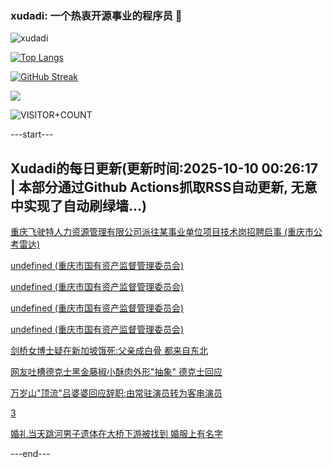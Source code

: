 ### xudadi: 一个热衷开源事业的程序员 👋

![xudadi](https://github-readme-stats-git-masterorgs-github-readme-stats-team.vercel.app/api?username=xudadi)

[![Top Langs](https://github-readme-stats.vercel.app/api/top-langs/?username=xudadi)](https://github.com/anuraghazra/github-readme-stats)

[![GitHub Streak](https://streak-stats.demolab.com?user=xudadi&locale=zh_Hans)](https://git.io/streak-stats)

![](https://raw.githubusercontent.com/xudadi/xudadi/main/assets/github-contribution-grid-snake.svg)

![VISITOR+COUNT](https://komarev.com/ghpvc/?username=xudadi&label=VISITOR+COUNT)


---start---

## Xudadi的每日更新(更新时间:2025-10-10 00:26:17 | 本部分通过Github Actions抓取RSS自动更新, 无意中实现了自动刷绿墙...)

[重庆飞驶特人力资源管理有限公司派往某事业单位项目技术岗招聘启事 (重庆市公考雷达)](https://www.gongkaoleida.com/article/2642886)

[undefined (重庆市国有资产监督管理委员会)](https://dadilab.github.io/feeds/all.xml)

[undefined (重庆市国有资产监督管理委员会)](https://dadilab.github.io/feeds/all.xml)

[undefined (重庆市国有资产监督管理委员会)](https://dadilab.github.io/feeds/all.xml)

[undefined (重庆市国有资产监督管理委员会)](https://dadilab.github.io/feeds/all.xml)

[剑桥女博士疑在新加坡饿死:父亲成白骨 都来自东北](https://m.163.com/news/article/KBER472L0534P59R.html)

[网友吐槽德克士黑金藤椒小酥肉外形"抽象" 德克士回应](https://m.163.com/news/article/KBF08Q8K053469LG.html)

[万岁山"顶流"吕婆婆回应辞职:由常驻演员转为客串演员](https://m.163.com/news/article/KBF08P0T053469LG.html)

[3](https://m.163.com/touch/news/sub/domestic)

[婚礼当天跳河男子遗体在大桥下游被找到 婚服上有名字](https://m.163.com/news/article/KBEPQEUJ053469LG.html)

---end---
